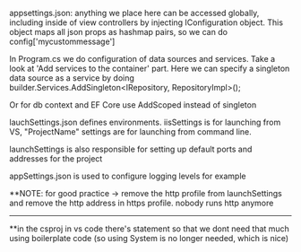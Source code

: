 appsettings.json: anything we place here can be accessed globally, including inside of view controllers by injecting IConfiguration object. This object maps all json props as hashmap pairs, so we can do config['mycustommessage']

In Program.cs we do configuration of data sources and services. Take a look at 'Add services to the container' part. Here we can specify a singleton data source as a service by doing builder.Services.AddSingleton<IRepository, RepositoryImpl>();

Or for db context and EF Core use AddScoped instead of singleton

lauchSettings.json defines environments. iisSettings is for launching from VS, "ProjectName" settings are for launching from command line.

launchSettings is also responsible for setting up default ports and addresses for the project

appSettings.json is used to configure logging levels for example

**NOTE: for good practice -> remove the http profile from launchSettings and remove the http address in https profile. nobody runs http anymore


------------------------------

**in the csproj in vs code there's <ImplicitUsings> statement so that we dont need that much using boilerplate code (so using System is no longer needed, which is nice)

